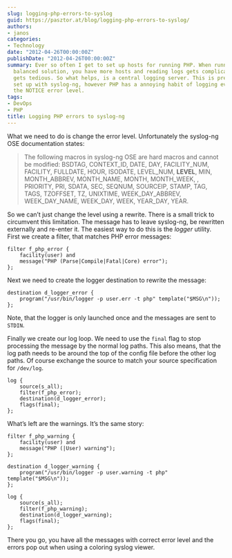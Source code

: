 ```yaml
---
slug: logging-php-errors-to-syslog
guid: https://pasztor.at/blog/logging-php-errors-to-syslog/
authors:
- janos
categories:
- Technology
date: "2012-04-26T00:00:00Z"
publishDate: "2012-04-26T00:00:00Z"
summary: Ever so often I get to set up hosts for running PHP. When running a load
  balanced solution, you have more hosts and reading logs gets complicated, development
  gets tedious. So what helps, is a central logging server. This is pretty easy to
  set up with syslog-ng, however PHP has a annoying habit of logging everything with
  the NOTICE error level.
tags:
- DevOps
- PHP
title: Logging PHP errors to syslog-ng
---
```


What we need to do is change the error level. Unfortunately the syslog-ng OSE documentation states:

> The following macros in syslog-ng OSE are hard macros and cannot be modified: BSDTAG, CONTEXT_ID, DATE, DAY, FACILITY_NUM, FACILITY, FULLDATE, HOUR, ISODATE, LEVEL_NUM, **LEVEL**, MIN, MONTH_ABBREV, MONTH_NAME, MONTH, MONTH_WEEK, , PRIORITY, PRI, SDATA, SEC, SEQNUM, SOURCEIP, STAMP, TAG, TAGS, TZOFFSET, TZ, UNIXTIME, WEEK_DAY_ABBREV, WEEK_DAY_NAME, WEEK_DAY, WEEK, YEAR_DAY, YEAR.

So we can’t just change the level using a rewrite. There is a small trick to circumvent this limitation. The message has to leave syslog-ng, be rewritten externally and re-enter it. The easiest way to do this is the _logger_ utility. First we create a filter, that matches PHP error messages:

```
filter f_php_error {
    facility(user) and
    message("PHP (Parse|Compile|Fatal|Core) error");
};
```

Next we need to create the logger destination to rewrite the message:

```
destination d_logger_error {
    program("/usr/bin/logger -p user.err -t php" template("$MSG\n"));
};
```

Note, that the logger is only launched once and the messages are sent to `STDIN`.

Finally we create our log loop. We need to use the `final` flag to stop processing the message by the normal log paths. This also means, that the log path needs to be around the top of the config file before the other log paths. Of course exchange the source to match your source specification for `/dev/log`.

```
log {
    source(s_all);
    filter(f_php_error);
    destination(d_logger_error);
    flags(final);
};
```

What’s left are the warnings. It’s the same story:

```
filter f_php_warning {
    facility(user) and
    message("PHP (|User) warning");
};

destination d_logger_warning {
    program("/usr/bin/logger -p user.warning -t php" template("$MSG\n"));
};

log {
    source(s_all);
    filter(f_php_warning);
    destination(d_logger_warning);
    flags(final);
};
```

There you go, you have all the messages with correct error level and the errors pop out when using a coloring syslog viewer.